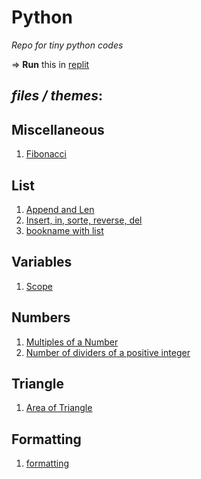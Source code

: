 # Python
_Repo for tiny python codes_

=> **Run** this in [replit](https://replit.com/@tigo-di/python)

##

## *files / themes*:

##  Miscellaneous
1. [Fibonacci](./fibonacci.py)


##  List
1. [Append and Len](./listAppendLen.py)
1. [Insert, in, sorte, reverse, del](./listGeneral.py)
1. [bookname with list](./listGeneral.py)

##  Variables
1. [Scope](./scopeVariables.py)

##  Numbers
1. [Multiples of a Number](./multiplesOfANumber.py)
1. [Number of dividers of a positive integer](./numberOfDividersOfAPositiveInteger.py)

##  Triangle
1. [Area of Triangle](./trianlgeArea.py)

##  Formatting
1. [formatting](./formatting.py)


